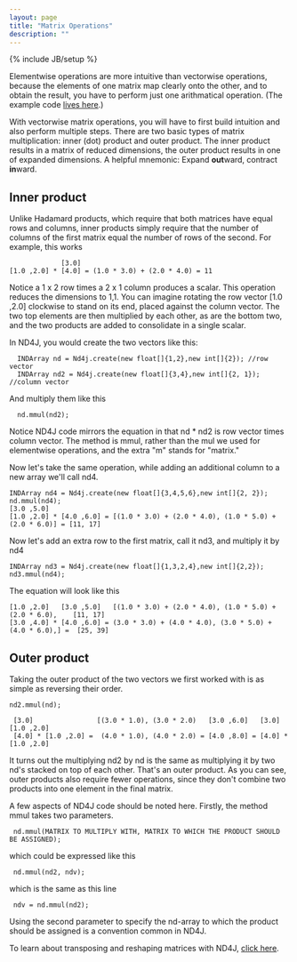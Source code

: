 ```yaml
---
layout: page
title: "Matrix Operations"
description: ""
---
```

{% include JB/setup %}

Elementwise operations are more intuitive than vectorwise operations, because the elements of one matrix map clearly onto the other, and to obtain the result, you have to perform just one arithmatical operation. (The example code [lives here](https://github.com/SkymindIO/nd4j/blob/master/nd4j-examples/src/main/java/org/nd4j/examples/MatrixOperationExample.java).)

With vectorwise matrix operations, you will have to first build intuition and also perform multiple steps. There are two basic types of matrix multiplication: inner (dot) product and outer product. The inner product results in a matrix of reduced dimensions, the outer product results in one of expanded dimensions. A helpful mnemonic: Expand **out**ward, contract **in**ward. 

## Inner product

Unlike Hadamard products, which require that both matrices have equal rows and columns, inner products simply require that the number of columns of the first matrix equal the number of rows of the second. For example, this works

                 [3.0]
    [1.0 ,2.0] * [4.0] = (1.0 * 3.0) + (2.0 * 4.0) = 11
  
Notice a 1 x 2 row times a 2 x 1 column produces a scalar. This operation reduces the dimensions to 1,1. You can imagine rotating the row vector [1.0 ,2.0] clockwise to stand on its end, placed against the column vector. The two top elements are then multiplied by each other, as are the bottom two, and the two products are added to consolidate in a single scalar.

In ND4J, you would create the two vectors like this:

      INDArray nd = Nd4j.create(new float[]{1,2},new int[]{2}); //row vector
      INDArray nd2 = Nd4j.create(new float[]{3,4},new int[]{2, 1}); //column vector
      
And multiply them like this

      nd.mmul(nd2);

Notice ND4J code mirrors the equation in that nd * nd2 is row vector times column vector. The method is mmul, rather than the mul we used for elementwise operations, and the extra "m" stands for "matrix." 

Now let's take the same operation, while adding an additional column to a new array we'll call nd4.

    INDArray nd4 = Nd4j.create(new float[]{3,4,5,6},new int[]{2, 2}); 
    nd.mmul(nd4);                                                                                                                                                                                                                                                   
    [3.0 ,5.0]
    [1.0 ,2.0] * [4.0 ,6.0] = [(1.0 * 3.0) + (2.0 * 4.0), (1.0 * 5.0) + (2.0 * 6.0)] = [11, 17]

Now let's add an extra row to the first matrix, call it nd3, and multiply it by nd4

    INDArray nd3 = Nd4j.create(new float[]{1,3,2,4},new int[]{2,2});
    nd3.mmul(nd4); 
    
The equation will look like this

    [1.0 ,2.0]   [3.0 ,5.0]   [(1.0 * 3.0) + (2.0 * 4.0), (1.0 * 5.0) + (2.0 * 6.0),    [11, 17]
    [3.0 ,4.0] * [4.0 ,6.0] = (3.0 * 3.0) + (4.0 * 4.0), (3.0 * 5.0) + (4.0 * 6.0),] =  [25, 39]

## Outer product

Taking the outer product of the two vectors we first worked with is as simple as reversing their order.

    nd2.mmul(nd);

     [3.0]                [(3.0 * 1.0), (3.0 * 2.0)   [3.0 ,6.0]   [3.0]   [1.0 ,2.0] 
     [4.0] * [1.0 ,2.0] =  (4.0 * 1.0), (4.0 * 2.0) = [4.0 ,8.0] = [4.0] * [1.0 ,2.0] 
     
It turns out the multiplying nd2 by nd is the same as multiplying it by two nd's stacked on top of each other. That's an outer product. As you can see, outer products also require fewer operations, since they don't combine two products into one element in the final matrix. 

A few aspects of ND4J code should be noted here. Firstly, the method mmul takes two parameters.

     nd.mmul(MATRIX TO MULTIPLY WITH, MATRIX TO WHICH THE PRODUCT SHOULD BE ASSIGNED);

which could be expressed like this

     nd.mmul(nd2, ndv);

which is the same as this line

     ndv = nd.mmul(nd2);

Using the second parameter to specify the nd-array to which the product should be assigned is a convention common in ND4J. 

To learn about transposing and reshaping matrices with ND4J, [click here](../reshapetranspose.html).
